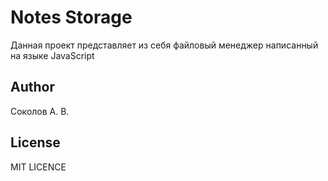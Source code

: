 # Notes Storage

Данная проект представляет из себя файловый менеджер написанный на языке JavaScript

## Author

Соколов А. В.

## License

MIT LICENCE

